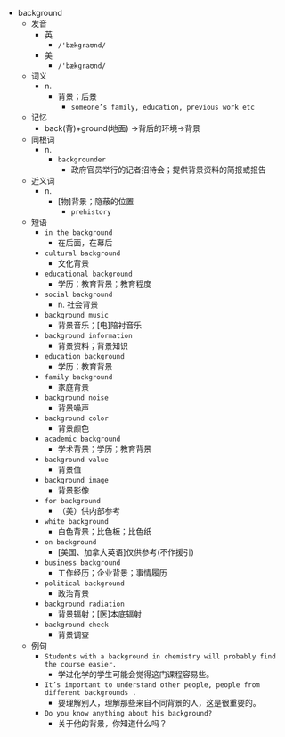- background
  - 发音
    - 英
      - `/'bækgraʊnd/`
    - 美
      - `/'bækɡraʊnd/`
  - 词义
    - n.
      - 背景；后景
        - `someone’s family, education, previous work etc`
  - 记忆
    - back(背)+ground(地面) →背后的环境→背景
  - 同根词
    - n.
      - `backgrounder`
        - 政府官员举行的记者招待会；提供背景资料的简报或报告
  - 近义词
    - n.
      - [物]背景；隐蔽的位置
        - `prehistory`
  - 短语
    - `in the background`
      - 在后面，在幕后 
    - `cultural background`
      - 文化背景 
    - `educational background`
      - 学历；教育背景；教育程度 
    - `social background`
      - n. 社会背景 
    - `background music`
      - 背景音乐；[电]陪衬音乐 
    - `background information`
      - 背景资料；背景知识 
    - `education background`
      - 学历；教育背景 
    - `family background`
      - 家庭背景 
    - `background noise`
      - 背景噪声 
    - `background color`
      - 背景颜色 
    - `academic background`
      - 学术背景；学历；教育背景 
    - `background value`
      - 背景值 
    - `background image`
      - 背景影像 
    - `for background`
      - （美）供内部参考 
    - `white background`
      - 白色背景；比色板；比色纸 
    - `on background`
      - [美国、加拿大英语]仅供参考(不作援引) 
    - `business background`
      - 工作经历；企业背景；事情履历 
    - `political background`
      - 政治背景 
    - `background radiation`
      - 背景辐射；[医]本底辐射 
    - `background check`
      - 背景调查 
  - 例句
    - `Students with a background in chemistry will probably find the course easier.`
      - 学过化学的学生可能会觉得这门课程容易些。
    - `It’s important to understand other people, people from different backgrounds .`
      - 要理解别人，理解那些来自不同背景的人，这是很重要的。
    - `Do you know anything about his background?`
      - 关于他的背景，你知道什么吗？


